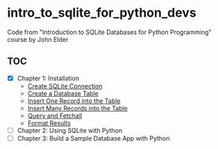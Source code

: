 # intro_to_sqlite_for_python_devs

Code from "Introduction to SQLite Databases for Python Programming" course by John Elder

## TOC

- [x] Chapter 1: Installation
    - [Create SQLite Connection](src/chapter1/create_sqlite_connection.py)
    - [Create a Database Table](src/chapter1/create_db_table.py)
    - [Insert One Record into the Table](src/chapter1/insert_one_record_into_table.py)
    - [Insert Many Records into the Table](src/chapter1/insert_many_records_into_table.py)
    - [Query and Fetchall](src/chapter1/query_and_fetchall.py)
    - [Format Results](src/chapter1/format_results.py)
- [ ] Chapter 2: Using SQLite with Python
- [ ] Chapter 3: Build a Sample Database App with Python
